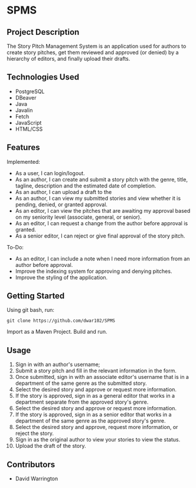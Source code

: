 # SPMS

## Project Description
The Story Pitch Management System is an application used for authors to create story pitches, get them reviewed and approved (or denied) by a hierarchy of editors, and finally upload their drafts.

## Technologies Used
* PostgreSQL
* DBeaver
* Java
* Javalin
* Fetch
* JavaScript
* HTML/CSS

## Features
Implemented:
* As a user, I can login/logout.
* As an author, I can create and submit a story pitch with the genre, title, tagline, description and the estimated date of completion.
* As an author, I can upload a draft to the 
* As an author, I can view my submitted stories and view whether it is pending, denied, or granted approval.
* As an editor, I can view the pitches that are awaiting my approval based on my seniority level (associate, general, or senior).
* As an editor, I can request a change from the author before approval is granted.
* As a senior editor, I can reject or give final approval of the story pitch.

To-Do:
* As an editor, I can include a note when I need more information from an author before approval.
* Improve the indexing system for approving and denying pitches.
* Improve the styling of the application.

## Getting Started
Using git bash, run:
```
git clone https://github.com/dwar102/SPMS
```
Import as a Maven Project.  Build and run.

## Usage
1. Sign in with an author's username;
2. Submit a story pitch and fill in the relevant information in the form.
3. Once submitted, sign in with an associate editor's username that is in a department of the same genre as the submitted story.
4. Select the desired story and approve or request more information.
5. If the story is approved, sign in as a general editor that works in a department separate from the approved story's genre.
6. Select the desired story and approve or request more information.
7. If the story is approved, sign in as a senior editor that works in a department of the same genre as the approved story's genre.
8. Select the desired story and approve, request more information, or reject the story.
9. Sign in as the original author to view your stories to view the status.
10. Upload the draft of the story.

## Contributors
* David Warrington
